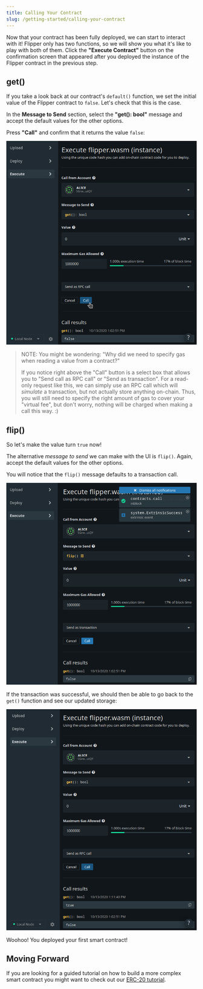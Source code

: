 ```yaml
---
title: Calling Your Contract
slug: /getting-started/calling-your-contract
---
```


Now that your contract has been fully deployed, we can start to interact with it! Flipper only has two functions, so we will show you what it's like to play with both of them. Click the **"Execute Contract"** button on the confirmation screen that appeared after you deployed the instance of the Flipper contract in the previous step.

## get()

If you take a look back at our contract's `default()` function, we set the initial value of the Flipper contract to `false`. Let's check that this is the case.

In the **Message to Send** section, select the **"get(): bool"** message and accept the default values for the other options.

Press **"Call"** and confirm that it returns the value `false`:

![An image of Flipper RPC call with false](./assets/flipper-false.png)

> NOTE: You might be wondering: "Why did we need to specify gas when reading a value from a contract?"
>
> If you notice right above the "Call" button is a select box that allows you to "Send call as RPC call" or "Send as transaction". For a read-only request like this, we can simply use an RPC call which will _simulate_ a transaction, but not actually store anything on-chain. Thus, you will still need to specify the right amount of gas to cover your "virtual fee", but don't worry, nothing will be charged when making a call this way. :)

## flip()

So let's make the value turn `true` now!

The alternative _message to send_ we can make with the UI is `flip()`. Again, accept the default values for the other options.

You will notice that the `flip()` message defaults to a transaction call.

![An image of a Flipper transaction](./assets/send-as-transaction.png)

If the transaction was successful, we should then be able to go back to the `get()` function and see our updated storage:

![An image of Flipper RPC call with true](./assets/flipper-true.png)

Woohoo! You deployed your first smart contract!

## Moving Forward

If you are looking for a guided tutorial on how to build a more complex 
smart contract you might want to check out our [ERC-20 tutorial](https://substrate.dev/substrate-contracts-workshop/#/2/introduction).
